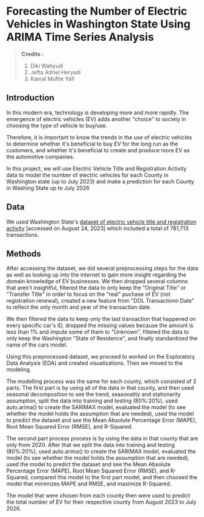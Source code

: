 # Forecasting the Number of Electric Vehicles in Washington State Using ARIMA Time Series Analysis

> **Credits :**
> 1. Diki Wahyudi
> 2. Jefta Adriel Heryadi
> 3. Kamal Muftie Yafi

## Introduction
In this modern era, technology is developing more and more rapidly. The emergence of electric vehicles (EV) adds another "choice" to society in choosing the type of vehicle to buy/use. 

Therefore, it is important to know the trends in the use of electric vehicles to determine whether it's beneficial to buy EV for the long run as the customers, and whether it's beneficial to create and produce more EV as the automotive companies.

In this project, we will use Electric Vehicle Title and Registration Activity data to model the number of electric vehicles for each County in Washington state (up to July 2023) and make a prediction for each County in Washing State up to July 2026

## Data
We used Washington State's [dataset of electric vehicle title and registration activity](https://catalog.data.gov/dataset/electric-vehicle-title-and-registration-activity) [accessed on August 24, 2023] which included a total of 781,713 transactions.

## Methods
After accessing the dataset, we did several preprocessing steps for the data as well as looking up into the internet to gain more insight regarding the domain knowledge of EV businesses. We then dropped several columns that aren't insightful, filtered the data to only keep the "Original Title" or "Transfer Title" in order to focus on the "real" puchase of EV (not registration renewal), created a new feature from "DOL Transactionn Date" to reflect the only month and year of the transaction date. 

We then filtered the data to keep only the last transaction that happened on every specific car's ID, dropped the missing values because the amount is less than 1% and impute some of them to "Unknown", filtered the data to only keep the Washington "State of Residence", and finally standardized the name of the cars model.

Using this preprocessed dataset, we proceed to worked on the Exploratory Data Analysis (EDA) and created visualizations. Then we moved to the modeling.

The modelling process was the same for each county, which consisted of 2 parts. The first part is by using all of the data in that county, and then used seasonal decomposition to see the trend, seasonality and stationarity assumption, split the data into training and testing (80%:20%), used auto.arima() to create the SARIMAX model, evaluated the model (to see whether the model holds the assumption that are needed), used the model to predict the dataset and see the Mean Absolute Percentage Error (MAPE), Root Mean Squared Error (RMSE), and R-Squared.

The second part process process is by using the data in that county that are only from 2020. After that we split the data into training and testing (80%:20%), used auto.arima() to create the SARIMAX model, evaluated the model (to see whether the model holds the assumption that are needed), used the model to predict the dataset and see the Mean Absolute Percentage Error (MAPE), Root Mean Squared Error (RMSE), and R-Squared, compared this model to the first part model, and then choosed the model that minimizes MAPE and RMSE, and maximize R-Squared.

The model that were chosen from each county then were used to predict the total number of EV for their respective county from August 2023 to July 2026.
